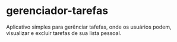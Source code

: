 # gerenciador-tarefas
Aplicativo simples para gerênciar tafefas, onde os usuários podem, visualizar e excluir tarefas de sua lista pessoal.
